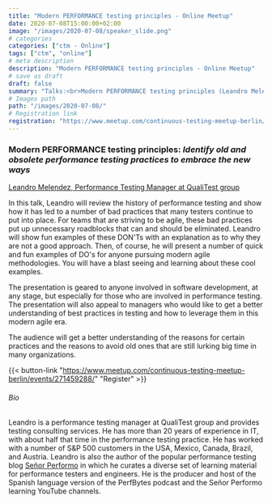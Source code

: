 ```yaml
---
title: "Modern PERFORMANCE testing principles - Online Meetup"
date: 2020-07-08T15:00:00+02:00
image: "/images/2020-07-08/speaker_slide.png"
# categories
categories: ["ctm - Online"]
tags: ["ctm", "online"]
# meta description
description: "Modern PERFORMANCE testing principles - Online Meetup"
# save as draft
draft: false
summary: "Talks:<br>Modern PERFORMANCE testing principles (Leandro Melendez)"
# Images path
path: "/images/2020-07-08/"
# Registration link
registration: "https://www.meetup.com/continuous-testing-meetup-berlin/events/271459288/"
---
```


### Modern PERFORMANCE testing principles: _Identify old and obsolete performance testing practices to embrace the new ways_

[Leandro Melendez, Performance Testing Manager at QualiTest group](https://www.linkedin.com/in/leandromelendez)

In this talk, Leandro will review the history of performance testing and show how it has led to a number of bad practices that many testers continue to put into place. For teams that are striving to be agile, these bad practices put up unnecessary roadblocks that can and should be eliminated. Leandro will show fun examples of these DON'Ts with an explanation as to why they are not a good approach. Then, of course, he will present a number of quick and fun examples of DO's for anyone pursuing modern agile methodologies. You will have a blast seeing and learning about these cool examples.

The presentation is geared to anyone involved in software development, at any stage, but especially for those who are involved in performance testing. The presentation will also appeal to managers who would like to get a better understanding of best practices in testing and how to leverage them in this modern agile era.

The audience will get a better understanding of the reasons for certain practices and the reasons to avoid old ones that are still lurking big time in many organizations.



{{< button-link "https://www.meetup.com/continuous-testing-meetup-berlin/events/271459288/" "Register" >}}

###### Bio
Leandro is a performance testing manager at QualiTest group and provides testing consulting services. He has more than 20 years of experience in IT, with about half that time in the performance testing practice. He has worked with a number of S&P 500 customers in the USA, Mexico, Canada, Brazil, and Austria. Leandro is also the author of the popular performance testing blog [Señor Performo](www.srperf.com) in which he curates a diverse set of learning material for performance testers and engineers. He is the producer and host of the Spanish language version of the PerfBytes podcast and the Señor Performo learning YouTube channels.